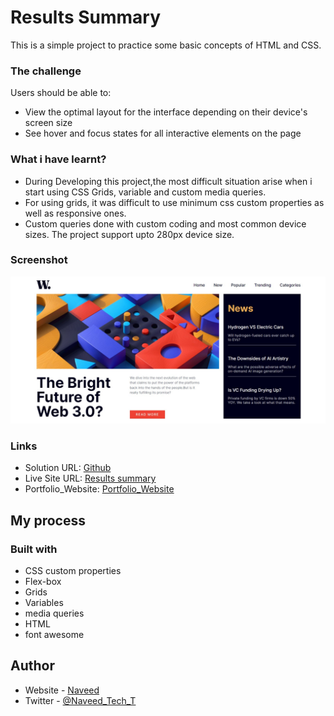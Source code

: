 # Results Summary

This is a simple project to practice some basic concepts of HTML and CSS.

### The challenge

Users should be able to:

- View the optimal layout for the interface depending on their device's screen size
- See hover and focus states for all interactive elements on the page

### What i have learnt?

- During Developing this project,the most difficult situation arise when i start using CSS Grids, variable and custom media queries.
- For using grids, it was difficult to use minimum css custom properties as well as responsive ones.
- Custom queries done with custom coding and most common device sizes. The project support upto 280px device size.

### Screenshot

![](/screenshot.png)

### Links

- Solution URL: [Github](https://github.com/Naveed89-tech/summary_result)
- Live Site URL: [Results summary](https://resultsummarytotal.netlify.app/)
- Portfolio_Website: [Portfolio_Website](https://naveedtechs.netlify.app/)

## My process

### Built with

- CSS custom properties
- Flex-box
- Grids
- Variables
- media queries
- HTML
- font awesome

## Author

- Website - [Naveed](https://naveedtechs.netlify.app/)
- Twitter - [@Naveed_Tech_T](https://twitter.com/Naveed_Tech_T)
